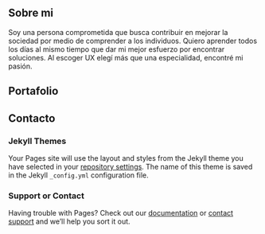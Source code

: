 ## Sobre mi

Soy una persona comprometida que busca contribuir en mejorar la sociedad por medio de comprender a los individuos. Quiero aprender todos los días al mismo tiempo que dar mi mejor esfuerzo por encontrar soluciones. 
Al escoger UX elegí más que una especialidad, encontré mi pasión.

## Portafolio

## Contacto

### Jekyll Themes

Your Pages site will use the layout and styles from the Jekyll theme you have selected in your [repository settings](https://github.com/rosColunga/port/settings). The name of this theme is saved in the Jekyll `_config.yml` configuration file.

### Support or Contact

Having trouble with Pages? Check out our [documentation](https://help.github.com/categories/github-pages-basics/) or [contact support](https://github.com/contact) and we’ll help you sort it out.
